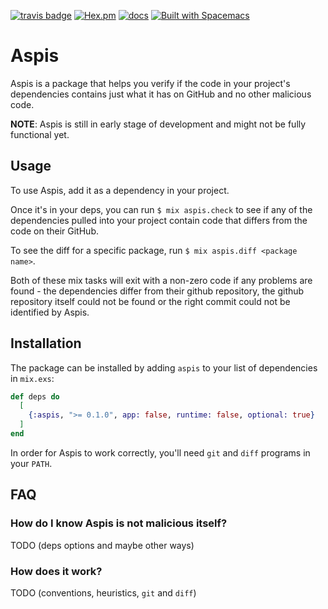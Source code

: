 [![travis badge](https://travis-ci.org/nietaki/aspis.svg?branch=master)](https://travis-ci.org/nietaki/aspis)
[![Hex.pm](https://img.shields.io/hexpm/v/aspis.svg)](https://hex.pm/packages/aspis) 
[![docs](https://img.shields.io/badge/docs-hexdocs-yellow.svg)](https://hexdocs.pm/aspis/) 
[![Built with Spacemacs](https://cdn.rawgit.com/syl20bnr/spacemacs/442d025779da2f62fc86c2082703697714db6514/assets/spacemacs-badge.svg)](http://spacemacs.org)
<!--[![Coverage Status](https://coveralls.io/repos/github/nietaki/aspis/badge.svg?branch=master)](https://coveralls.io/github/nietaki/aspis?branch=master)-->

# Aspis

Aspis is a package that helps you verify if the code in your project's dependencies
contains just what it has on GitHub and no other malicious code.

**NOTE**: Aspis is still in early stage of development and might not be fully functional yet.

## Usage

To use Aspis, add it as a dependency in your project.

Once it's in your deps, you can run `$ mix aspis.check` to see if any of
the dependencies pulled into your project contain code that differs from 
the code on their GitHub.

To see the diff for a specific package, run `$ mix aspis.diff <package name>`.

Both of these mix tasks will exit with a non-zero code if any problems are
found - the dependencies differ from their github repository, the github
repository itself could not be found or the right commit could not be
identified by Aspis.

## Installation

The package can be installed by adding `aspis` to your list of 
dependencies in `mix.exs`:

```elixir
def deps do
  [
    {:aspis, ">= 0.1.0", app: false, runtime: false, optional: true}
  ]
end
```

In order for Aspis to work correctly, you'll need `git` and `diff` programs in
your `PATH`. 

## FAQ

### How do I know Aspis is not malicious itself?

TODO (deps options and maybe other ways)

### How does it work?

TODO (conventions, heuristics, `git` and `diff`)
